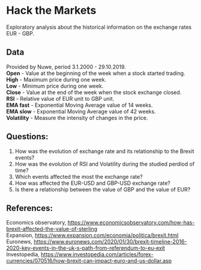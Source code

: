 # Hack the Markets

Exploratory analysis about the historical information on the exchange rates EUR - GBP.

## Data 
Provided by Nuwe, period 3.1.2000 - 29.10.2019.<br>
<b>Open</b> - Value at the beginning of the week when a stock started trading.<br>
<b>High</b> - Maximum price during one week.<br>
<b>Low</b> - Minimum price during one week.<br>
<b>Close</b> - Value at the end of the week when the stock exchange closed.<br>
<b>RSI</b> - Relative value of EUR unit to GBP unit.<br>
<b>EMA fast</b> - Exponential Moving Average value of 14 weeks.<br>
<b>EMA slow</b> - Exponential Moving Average value of 42 weeks.<br>
<b>Volatility</b> - Measure the intensity of changes in the price.<br>

## Questions:
1. How was the evolution of exchange rate and its relationship to the Brexit events?<br>
1. How was the evolution of RSI and Volatility during the studied perdiod of time?<br>
2. Which events affected the most the exchange rate?<br>
3. How was affected the EUR-USD and GBP-USD exchange rate?<br>
4. Is there a relationship between the value of GBP and the value of EUR?<br>

## References:
Economics observatory, https://www.economicsobservatory.com/how-has-brexit-affected-the-value-of-sterling<br>
Expansion, https://www.expansion.com/economia/politica/brexit.html<br>
Euronews, https://www.euronews.com/2020/01/30/brexit-timeline-2016-2020-key-events-in-the-uk-s-path-from-referendum-to-eu-exit<br>
Investopedia, https://www.investopedia.com/articles/forex-currencies/070516/how-brexit-can-impact-euro-and-us-dollar.asp<br>

